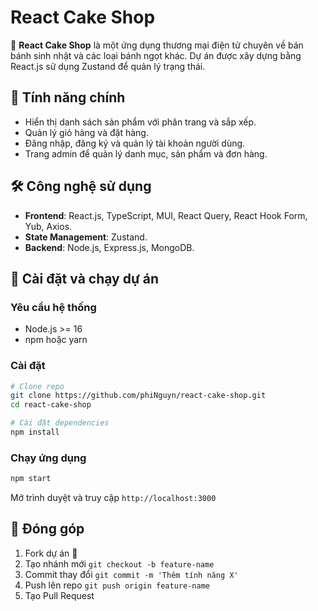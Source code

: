# React Cake Shop

🚀 **React Cake Shop** là một ứng dụng thương mại điện tử chuyên về bán bánh sinh nhật và các loại bánh ngọt khác. Dự án được xây dựng bằng React.js sử dụng Zustand để quản lý trạng thái.

## 🌟 Tính năng chính

- Hiển thị danh sách sản phẩm với phân trang và sắp xếp.
- Quản lý giỏ hàng và đặt hàng.
- Đăng nhập, đăng ký và quản lý tài khoản người dùng.
- Trang admin để quản lý danh mục, sản phẩm và đơn hàng.

## 🛠️ Công nghệ sử dụng

- **Frontend**: React.js, TypeScript, MUI, React Query, React Hook Form, Yub, Axios.
- **State Management**: Zustand.
- **Backend**: Node.js, Express.js, MongoDB.

## 🔧 Cài đặt và chạy dự án

### Yêu cầu hệ thống

- Node.js >= 16
- npm hoặc yarn

### Cài đặt

```sh
# Clone repo
git clone https://github.com/phiNguyn/react-cake-shop.git
cd react-cake-shop

# Cài đặt dependencies
npm install
```

### Chạy ứng dụng

```sh
npm start
```

Mở trình duyệt và truy cập `http://localhost:3000`

## 🚀 Đóng góp

1. Fork dự án 🍴
2. Tạo nhánh mới `git checkout -b feature-name`
3. Commit thay đổi `git commit -m 'Thêm tính năng X'`
4. Push lên repo `git push origin feature-name`
5. Tạo Pull Request



